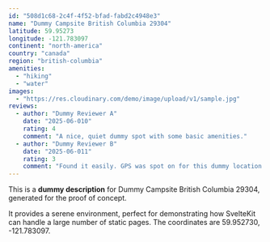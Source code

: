 ```yaml
---
id: "508d1c68-2c4f-4f52-bfad-fabd2c4948e3"
name: "Dummy Campsite British Columbia 29304"
latitude: 59.95273
longitude: -121.783097
continent: "north-america"
country: "canada"
region: "british-columbia"
amenities:
  - "hiking"
  - "water"
images:
  - "https://res.cloudinary.com/demo/image/upload/v1/sample.jpg"
reviews:
  - author: "Dummy Reviewer A"
    date: "2025-06-010"
    rating: 4
    comment: "A nice, quiet dummy spot with some basic amenities."
  - author: "Dummy Reviewer B"
    date: "2025-06-011"
    rating: 3
    comment: "Found it easily. GPS was spot on for this dummy location."
---
```


This is a **dummy description** for Dummy Campsite British Columbia 29304, generated for the proof of concept.

It provides a serene environment, perfect for demonstrating how SvelteKit can handle a large number of static pages. The coordinates are 59.952730, -121.783097.
